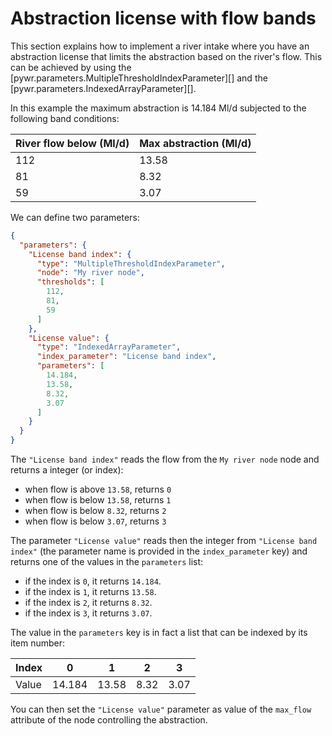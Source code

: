 # Abstraction license with flow bands
This section explains how to implement a river intake where you have an abstraction license that limits 
the abstraction based on the river's flow. This can be achieved by using the [pywr.parameters.MultipleThresholdIndexParameter][] and 
the [pywr.parameters.IndexedArrayParameter][].

In this example the maximum abstraction is 14.184 Ml/d subjected to the following band conditions:

| River flow below (Ml/d) | Max abstraction (Ml/d) |
|-------------------------|------------------------|
| 112                     | 13.58                  |
| 81                      | 8.32                   |
| 59                      | 3.07                   |

We can define two parameters:

```json
{
  "parameters": {
    "License band index": {
      "type": "MultipleThresholdIndexParameter",
      "node": "My river node",
      "thresholds": [
        112,
        81,
        59
      ]
    },
    "License value": {
      "type": "IndexedArrayParameter",
      "index_parameter": "License band index",
      "parameters": [
        14.184,
        13.58,
        8.32,
        3.07
      ]
    }
  }
}
```

The `"License band index"` reads the flow from the `My river node` node and returns a integer (or index):

- when flow is above `13.58`, returns `0`
- when flow is below `13.58`, returns `1`
- when flow is below `8.32`, returns `2`
- when flow is below `3.07`, returns `3`

The parameter `"License value"` reads then the integer from `"License band index"`  (the parameter name is 
provided in the `index_parameter` key) and returns one of the values in the `parameters` list:

- if the index is `0`, it returns `14.184`.
- if the index is `1`, it returns `13.58`.
- if the index is `2`, it returns `8.32`.
- if the index is `3`, it returns `3.07`.

The value in the `parameters` key is in fact a list that can be indexed by its item number:

| Index | 0      | 1     | 2    | 3    |
|-------|--------|-------|------|------|
| Value | 14.184 | 13.58 | 8.32 | 3.07 |

You can then set the `"License value"` parameter as value of the `max_flow` attribute of the node controlling the
abstraction.